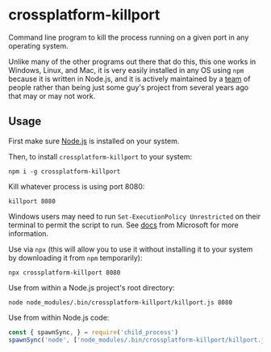 # crossplatform-killport

Command line program to kill the process running on a given port in any operating system.

Unlike many of the other programs out there that do this, this one works in Windows, Linux, and Mac, it is very easily installed in any OS using `npm` because it is written in Node.js, and it is actively maintained by a [team](https://github.com/orgs/rooseveltframework/people) of people rather than being just some guy's project from several years ago that may or may not work.

## Usage

First make sure [Node.js](https://nodejs.org) is installed on your system.

Then, to install `crossplatform-killport` to your system:

```
npm i -g crossplatform-killport
```

Kill whatever process is using port 8080:

```
killport 8080
```

Windows users may need to run `Set-ExecutionPolicy Unrestricted` on their terminal to permit the script to run. See [docs](https://learn.microsoft.com/en-us/powershell/module/microsoft.powershell.core/about/about_execution_policies) from Microsoft for more information.

Use via `npx` (this will allow you to use it without installing it to your system by downloading it from `npm` temporarily):

```
npx crossplatform-killport 8080
```

Use from within a Node.js project's root directory:

```
node node_modules/.bin/crossplatform-killport/killport.js 8080
```

Use from within Node.js code:

``` javascript
const { spawnSync, } = require('child_process')
spawnSync('node', ['node_modules/.bin/crossplatform-killport/killport.js', '8080', '--silent'], { env: process.env, shell: false, stdio: ['ignore', 'pipe', 'pipe'] })
```
